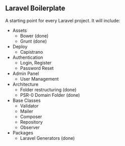 ## Laravel Boilerplate

A starting point for every Laravel project. It will include:

- Assets
    - Bower (done)
    - Grunt (done)
- Deploy
    - Capistrano
- Authentication
    - Login, Register
    - Password Reset
- Admin Panel
    - User Management
- Architecture
    - Folder restructuring (done)
    - PSR-0 Domain Folder (done)
- Base Classes
	- Validator
	- Mailer
	- Composer
	- Repository
	- Observer
- Packages
    - Laravel Generators (done)